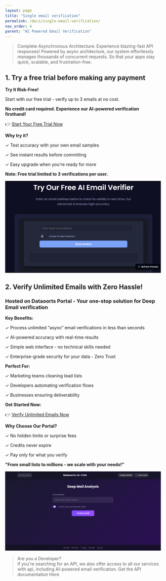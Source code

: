 ```yaml
---
layout: page
title: "Single email verification" 
permalink: /docs/single-email-verification/
nav_order: 4
parent: "AI Powered Email Verification"
---
```


>Complete Asynchronous Architecture:
Experience blazing-fast API responses! Powered by async architecture, our system effortlessly manages thousands of concurrent requests. So that your apps stay quick, scalable, and frustration-free.

## 1. Try a free trial before making any payment

**Try It Risk-Free!**

Start with our free trial - verify up to 3 emails at no cost.

**No credit card required. Experience our AI-powered verification firsthand!**

👉 [Start Your Free Trial Now](https://mails.dataoorts.com/)

**Why try it?**

✓ Test accuracy with your own email samples

✓ See instant results before committing

✓ Easy upgrade when you're ready for more

**Note: Free trial limited to 3 verifications per user.**

![Dataoorts AI-Powered Mail Verification - Trial Purpose (Hosted in Hugging Face Spaces)](single_image_verification.png)

## 2. Verify Unlimited Emails with Zero Hassle!
### Hosted on Dataoorts Portal - Your one-stop solution for Deep Email verification
**Key Benefits:**

✓ Process unlimited “async“ email verifications in less than seconds

✓ AI-powered accuracy with real-time results

✓ Simple web interface - no technical skills needed

✓ Enterprise-grade security for your data - Zero Trust

**Perfect For:**

✓ Marketing teams cleaning lead lists

✓ Developers automating verification flows

✓ Businesses ensuring deliverability

**Get Started Now:**

👉 [Verify Unlimited Emails Now](https://cloud.dataoorts.com/aicrm_mails)

**Why Choose Our Portal?**

✓ No hidden limits or surprise fees

✓ Credits never expire

✓ Pay only for what you verify

**"From small lists to millions - we scale with your needs!"**

![Dataoorts AI-Powered Email Verification - Limitless (Hosted in Dataoorts Cloud)](single_image_verification_2.png)

> Are you a Developer?<br>
If you're searching for an API, we also offer access to all our services with api, including AI-powered email verification. Get the API documentation Here

